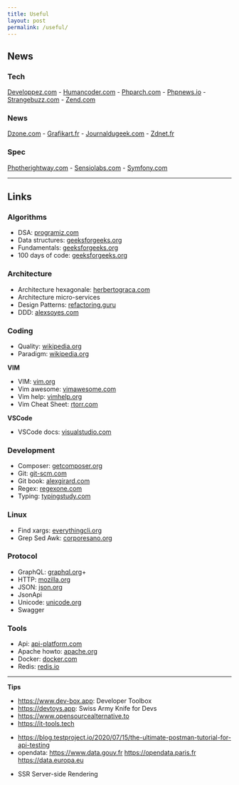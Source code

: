 ```yaml
---
title: Useful
layout: post
permalink: /useful/
---
```


## News

### Tech
[Developpez.com](https://php.developpez.com) -
[Humancoder.com](https://news.humancoders.com/t/php) -
[Phparch.com](https://www.phparch.com) -
[Phpnews.io](https://phpnews.io) -
[Strangebuzz.com](https://www.strangebuzz.com/fr) -
[Zend.com](https://www.zend.com/blog)

### News
[Dzone.com](https://dzone.com/web-development-programming-tutorials-tools-news) -
[Grafikart.fr](https://grafikart.fr/blog) -
[Journaldugeek.com](https://www.journaldugeek.com/category/sur-le-web) -
[Zdnet.fr](https://www.zdnet.fr/actualites/php-4000000130q.htm)

### Spec
[Phptherightway.com](https://phptherightway.com) -
[Sensiolabs.com](https://blog.sensiolabs.com) -
[Symfony.com](https://symfony.com/blog)

---
## Links

### Algorithms
+ DSA: [programiz.com](https://www.programiz.com/dsa)
+ Data structures: [geeksforgeeks.org](https://www.geeksforgeeks.org/data-structures)
+ Fundamentals: [geeksforgeeks.org](https://www.geeksforgeeks.org/fundamentals-of-algorithms)
+ 100 days of code: [geeksforgeeks.org](https://www.geeksforgeeks.org/100-days-of-code-a-complete-guide-for-beginners-and-experienced)

### Architecture
+ Architecture hexagonale: [herbertograca.com](https://herbertograca.com/2017/11/16/explicit-architecture-01-ddd-hexagonal-onion-clean-cqrs-how-i-put-it-all-together/)
+ Architecture micro-services
+ Design Patterns: [refactoring.guru](https://refactoring.guru/fr/design-patterns)
+ DDD: [alexsoyes.com](https://alexsoyes.com/ddd-domain-driven-design)

### Coding
+ Quality: [wikipedia.org](https://fr.wikipedia.org/wiki/Qualit%C3%A9_logicielle)
+ Paradigm: [wikipedia.org](https://fr.m.wikipedia.org/wiki/Paradigme_(programmation))

**VIM**
+ VIM: [vim.org](https://www.vim.org)
+ Vim awesome: [vimawesome.com](https://vimawesome.com)
+ Vim help: [vimhelp.org](https://vimhelp.org)
+ Vim Cheat Sheet: [rtorr.com](https://vim.rtorr.com)

**VSCode**
- VSCode docs: [visualstudio.com](https://code.visualstudio.com/docs)

### Development
+ Composer: [getcomposer.org](https://getcomposer.org/doc)
+ Git: [git-scm.com](https://git-scm.com/doc)
+ Git book: [alexgirard.com](https://alexgirard.com/git-book)
+ Regex: [regexone.com](https://regexone.com)
+ Typing: [typingstudy.com](https://www.typingstudy.com/typingtest)

### Linux
- Find xargs: [everythingcli.org](https://www.everythingcli.org/find-exec-vs-find-xargs)
- Grep Sed Awk: [corporesano.org](http://www.corporesano.org/doc-site/grepawksed.html)

### Protocol
+ GraphQL: [graphql.org](https://graphql.org)+
+ HTTP: [mozilla.org](https://developer.mozilla.org/fr/docs/Web/HTTP)
+ JSON: [json.org](https://www.json.org)
+ JsonApi
+ Unicode: [unicode.org](https://home.unicode.org)
+ Swagger

### Tools
+ Api: [api-platform.com](https://api-platform.com)
+ Apache howto: [apache.org](https://httpd.apache.org/docs/2.4/howto)
+ Docker: [docker.com](https://docs.docker.com)
+ Redis: [redis.io](https://redis.io)

---
**Tips**
- https://www.dev-box.app: Developer Toolbox
- https://devtoys.app: Swiss Army Knife for Devs
- https://www.opensourcealternative.to
- https://it-tools.tech
* https://blog.testproject.io/2020/07/15/the-ultimate-postman-tutorial-for-api-testing
* opendata: https://www.data.gouv.fr https://opendata.paris.fr https://data.europa.eu
+ SSR Server-side Rendering
